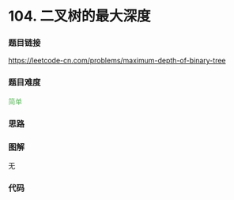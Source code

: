 # 104. 二叉树的最大深度

### 题目链接

https://leetcode-cn.com/problems/maximum-depth-of-binary-tree

### 题目难度

<font color=#5CB85C>简单</font>

### 思路



### 图解

无

### 代码

```python
```